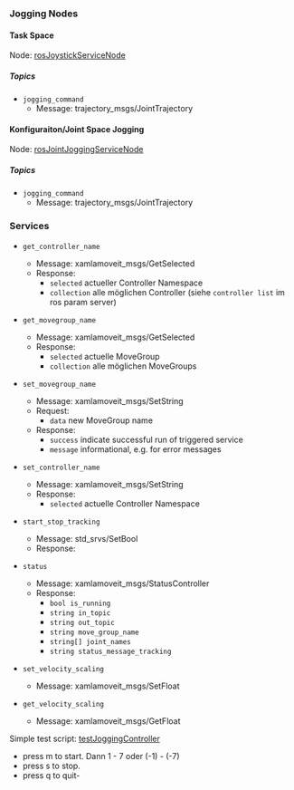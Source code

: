 ### Jogging Nodes

#### Task Space
Node: [rosJoystickServiceNode](https://github.com/Xamla/Rosvita.Control/blob/master/lua/xamlamoveit/actionNodes/rosJoystickServiceNode.lua)

##### Topics

- ```jogging_command```
  - Message: trajectory_msgs/JointTrajectory

#### Konfiguraiton/Joint Space Jogging

 Node: [rosJointJoggingServiceNode](https://github.com/Xamla/Rosvita.Control/blob/master/lua/xamlamoveit/actionNodes/rosJointJoggingServiceNode.lua)

##### Topics

- ```jogging_command```
  - Message: trajectory_msgs/JointTrajectory

### Services

- ```get_controller_name```
  - Message: xamlamoveit_msgs/GetSelected
  - Response:
    - `selected` actueller Controller Namespace
    - `collection` alle möglichen Controller (siehe ```controller list``` im ros param server)
- ```get_movegroup_name```
  - Message: xamlamoveit_msgs/GetSelected
  - Response:
    - `selected` actuelle MoveGroup
    - `collection` alle möglichen MoveGroups

- ```set_movegroup_name```
  - Message: xamlamoveit_msgs/SetString
  - Request:
    - `data` new MoveGroup name
  - Response:
    - `success`  indicate successful run of triggered service
    - `message` informational, e.g. for error messages

- ```set_controller_name```
  - Message: xamlamoveit_msgs/SetString
  - Response:
    - `selected` actuelle Controller Namespace

- ```start_stop_tracking```
  - Message: std_srvs/SetBool
  - Response:

- ```status```
  - Message: xamlamoveit_msgs/StatusController
  - Response:
    - ```bool is_running```
    - ```string in_topic```
    - ```string out_topic```
    - ```string move_group_name```
    - ```string[] joint_names```
    - ```string status_message_tracking```

- ```set_velocity_scaling```
  - Message: xamlamoveit_msgs/SetFloat

- ```get_velocity_scaling```
  - Message: xamlamoveit_msgs/GetFloat

Simple test script: [testJoggingController](https://github.com/Xamla/Rosvita.Control/blob/master/lua/xamlamoveit/tests/testJoggingController.lua)

- press m to start. Dann 1 - 7 oder (-1) - (-7)
- press s to stop.
- press q to quit-
